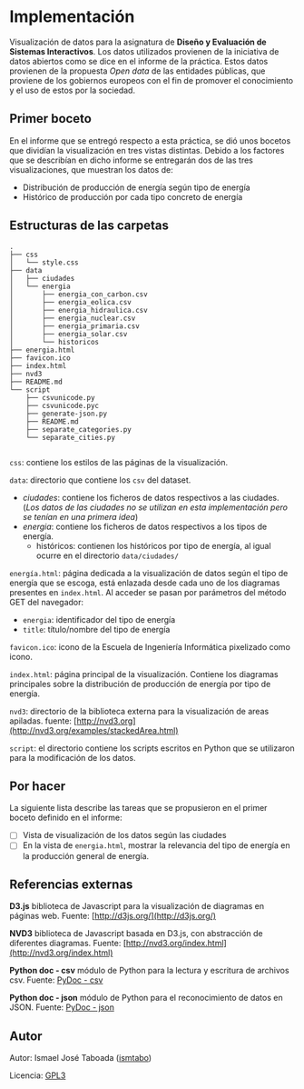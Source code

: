 Implementación
====

Visualización de datos para la asignatura de **Diseño y Evaluación de Sistemas Interactivos**.
Los datos utilizados provienen de la iniciativa de datos abiertos como se dice en el informe de la práctica.
Estos datos provienen de la propuesta _Open data_ de las entidades públicas, que proviene de los gobiernos europeos con el fin de
promover el conocimiento y el uso de estos por la sociedad.

Primer boceto
----
En el informe que se entregó respecto a esta práctica, se dió unos bocetos que dividían la visualización en tres vistas distintas.
Debido a los factores que se describían en dicho informe se entregarán dos de las tres visualizaciones, que muestran los datos de:

- Distribución de producción de energía según tipo de energía
- Histórico de producción por cada tipo concreto de energía

Estructuras de las carpetas
----
```
.
├── css
│   └── style.css
├── data
│   ├── ciudades
│   └── energia
│       ├── energia_con_carbon.csv
│       ├── energia_eolica.csv
│       ├── energia_hidraulica.csv
│       ├── energia_nuclear.csv
│       ├── energia_primaria.csv
│       ├── energia_solar.csv
│       └── historicos
├── energia.html
├── favicon.ico
├── index.html
├── nvd3
├── README.md
└── script
    ├── csvunicode.py
    ├── csvunicode.pyc
    ├── generate-json.py
    ├── README.md
    ├── separate_categories.py
    └── separate_cities.py


```
`css`: contiene los estilos de las páginas de la visualización.

`data`: directorio que contiene los `csv` del dataset.
- _ciudades_: contiene los ficheros de datos respectivos a las ciudades. (_Los datos de las ciudades no se utilizan en esta implementación pero se tenían en una primera idea_)
- _energia_: contiene los ficheros de datos respectivos a los tipos de energía.
	- históricos: contienen los históricos por tipo de energía, al igual ocurre en el directorio `data/ciudades/`

`energía.html`: página dedicada a la visualización de datos según el tipo de energía que se escoga, está enlazada desde cada uno de los diagramas presentes en `index.html`. Al acceder se pasan por parámetros del método GET del navegador:
- `energia`: identificador del tipo de energía
- `title`: título/nombre del tipo de energía

`favicon.ico`: icono de la Escuela de Ingeniería Informática pixelizado como icono.

`index.html`: página principal de la visualización. Contiene los diagramas principales sobre la distribución de producción de energía por tipo de energía.

`nvd3`: directorio de la biblioteca externa para la visualización de areas apiladas. fuente: [http://nvd3.org](http://nvd3.org/examples/stackedArea.html)

`script`: el directorio contiene los scripts escritos en Python que se utilizaron para la modificación de los datos.

Por hacer
----

La siguiente lista describe las tareas que se propusieron en el primer boceto definido en el informe:

- [ ] Vista de visualización de los datos según las ciudades
- [ ] En la vista de `energia.html`, mostrar la relevancia del tipo de energía en la producción general de energía.

Referencias externas
----
**D3.js** biblioteca de Javascript para la visualización de diagramas en páginas web. Fuente: [http://d3js.org/](http://d3js.org/)

**NVD3** biblioteca de Javascript basada en D3.js, con abstracción de diferentes diagramas. Fuente: [http://nvd3.org/index.html](http://nvd3.org/index.html)

**Python doc - csv** módulo de Python para la lectura y escritura de archivos csv. Fuente: [PyDoc - csv](https://docs.python.org/2/library/csv.html)

**Python doc - json** módulo de Python para el reconocimiento de datos en JSON. Fuente: [PyDoc - json](https://docs.python.org/2/library/json.html)

Autor
----

Autor: Ismael José Taboada ([ismtabo](https://github.com/ismtabo))

Licencia: [GPL3](https://es.wikipedia.org/wiki/GNU_General_Public_License)
